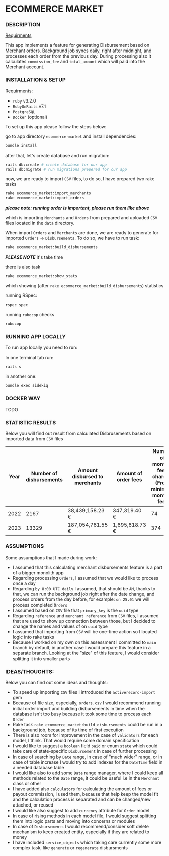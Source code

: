# ECOMMERCE MARKET

### DESCRIPTION

[Requirments](https://sequra.github.io/backend-challenge/)

This app implements a feature for generating Disbursement based on Merchant orders. Background job syncs daily, right after midnight, and processes each order from the previous day. During processing also it calculates `commission_fee` and `total_amount` which will paid into the Merchant account.

### INSTALLATION & SETUP

Requirments:
  - `ruby` v3.2.0
  - `RubyOnRails` v7.1
  - `PostgreSQL`
  - `Docker` (optional)

To set up this app please follow the steps below:

go to app directory `ecommerce-market` and install dependencies:
```bash
bundle install

```
after that, let's create database and run migration:
```bash
rails db:create # create database for our app
rails db:migrate # run migrations prepered for our app
```

now, we are ready to import `CSV` files, to do so, I have prepared two rake tasks

```bash
rake ecommerce_market:import_merchants
rake ecommerce_market:import_orders

```
***please note: running order is important, please run them like above***

which is importing `Merchants` and `Orders` from prepared and uploaded `CSV` files located in the `data` directory.

When import `Orders` and `Merchants` are done, we are ready to generate for imported `Orders` -> `Disbursements`.
To do so, we have to run task:

```bash
rake ecommerce_market:build_disbursements

```

***PLEASE NOTE*** it's take time

there is also task
```bash
rake ecommerce_market:show_stats
```
which showing (after `rake ecommerce_market:build_disbursements`) statistics


running RSpec:
```bash
rspec spec
```

running `rubocop` checks
```bash
rubocop
```

### RUNNING APP LOCALLY

To run app locally you need to run:

In one terminal tab run:
```bash
rails s
```

in another one:
```bash
bundle exec sidekiq
```
### DOCKER WAY

TODO

### STATISTIC RESULTS

Below you will find out result from calculated Disbrusements based on imported data from `CSV` files

<table>
  <thead>
    <tr>
      <th>Year</th>
      <th>Number of disbursements</th>
      <th>Amount disbursed to merchants</th>
      <th>Amount of order fees</th>
      <th>Number of monthly fees charged (From minimum monthly fee)</th>
      <th>Amount of monthly fee charged (From minimum monthly fee)</th>
    </tr>
  </thead>
  <tbody>
    <tr>
      <td>2022</td>
      <td>2167</td>
      <td>38,439,158.23 €</td>
      <td>347,319.40 €</td>
      <td>74</td>
      <td>9,240.00 €</td>
    </tr>
    <tr>
      <td>2023</td>
      <td>13329</td>
      <td>187,054,761.55 €</td>
      <td>1,695,618.73 €</td>
      <td>374</td>
      <td>9,240.00 €</td>
    </tr>
  </tbody>
</table>

### ASSUMPTIONS
Some assumptions that I made during work:
  - I assumed that this calculating merchant disbursements feature is a part of a bigger monolith app
  - Regarding processing `Orders`, I assumed that we would like to process once a day
  - Regarding `by 8:00 UTC daily` I assumed, that should be `AM`, thanks to that, we can run the background job right after the date change, and process orders from the day before, for example: `on 25.01` we will process completed `Orders`
  - I assumed based on `CSV` file that `primary_key` is the `uuid` type
  - Regarding `reference` and `merchant reference` from `CSV` files, I assumed that are used to show up connection between those, but I decided to change the names and values of on `uuid` type
  - I assumed that importing from `CSV` will be one-time action so I located logic into rake tasks
  - Because I worked on my own on this assessment I committed to `main` branch by default, in another case I would prepare this feature in a separate branch. Looking at the "size" of this feature, I would consider splitting it into smaller parts

### IDEAS/THOUGHTS:
Below you can find out some ideas and thoughts:
  - To speed up importing `CSV` files I introduced the `activerecord-import` gem
  - Because of file size, especially, `orders.csv` I would recommend running initial order import and building disbursements in time when the database isn't too busy because it took some time to process each `Order`
  - Rake task `rake ecommerce_market:build_disbursements` could be run in a background job, because of its time of first execution
  - There is also room for improvement in the case of `validators` for each model, I think. That would require some domain specification
  - I would like to suggest a `boolean` field `paid` or enum `state` which could take care of state-specific `Disbursement` in case of further processing
  - In case of searching by `Date` range, in case of "much wider" range, or in case of table increase I would try to add indexes for the `DateTime` field in a needed database table
  - I would like also to add some `Date` range manager, where I could keep all methods related to the `Date` range, it could be useful i.e in the `Merchant` class or other
  - I have added also `calculators` for calculating the amount of fees or payout commission, I used them, because that help keep the model fit and the calculation process is separated and can be changed/new attached, or reused
  - I would like also suggest to add `currency` attribute for `Order` model
  - In case of rising methods in each model file, I would suggest splitting them into logic parts and moving into concerns or modules
  - In case of `Disbursements` I would recommend/consider soft delete mechanism to keep created entity, especially if they are related to money
  - I have included `service_objects` which taking care currently some more complex task, like `generate` or `regenerate` disbursments
